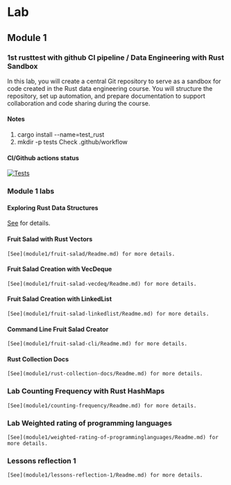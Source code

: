 # Lab

## Module 1

### 1st rusttest with github CI pipeline / Data Engineering with Rust Sandbox

In this lab, you will create a central Git repository to serve as a sandbox for code created in the Rust data engineering course. You will structure the repository, set up automation, and prepare documentation to support collaboration and code sharing during the course.

#### Notes
1. cargo install --name=test_rust
2. mkdir -p tests
Check .github/workflow

#### CI/Github actions status
[![Tests](https://github.com/rojala/test_rst_mod_/actions/workflows/test.yml/badge.svg)](https://github.com/rojala/test_rst_mod_/actions/workflows/test.yml)


### Module 1 labs
#### Exploring Rust Data Structures
[See](module1/lab1_rust_data_structures/README.md) for details.

#### Fruit Salad with Rust Vectors
    [See](module1/fruit-salad/Readme.md) for more details.

#### Fruit Salad Creation with VecDeque
    [See](module1/fruit-salad-vecdeq/Readme.md) for more details.

#### Fruit Salad Creation with LinkedList
    [See](module1/fruit-salad-linkedlist/Readme.md) for more details.

#### Command Line Fruit Salad Creator
    [See](module1/fruit-salad-cli/Readme.md) for more details.

#### Rust Collection Docs
    [See](module1/rust-collection-docs/Readme.md) for more details.

### Lab Counting Frequency with Rust HashMaps
    [See](module1/counting-frequency/Readme.md) for more details.

### Lab Weighted rating of programming languages
    [See](module1/weighted-rating-of-programminglanguages/Readme.md) for more details.

### Lessons reflection 1
    [See](module1/lessons-reflection-1/Readme.md) for more details.
